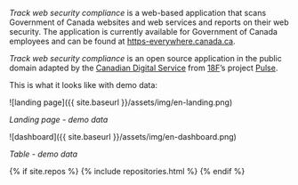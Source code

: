 *Track web security compliance* is a web-based application that scans Government of Canada websites and web services and reports on their web security. The application is currently available for Government of Canada employees and can be found at [https-everywhere.canada.ca](https://https-everywhere.canada.ca). 

*Track web security compliance* is an open source application in the public domain adapted by the [Canadian Digital Service](https://digital.canada.ca) from [18F](https://18f.gsa.gov/)’s project [Pulse](https://pulse.cio.gov/https/domains/).

This is what it looks like with demo data:

![landing page]({{ site.baseurl }}/assets/img/en-landing.png)

*Landing page - demo data*

![dashboard]({{ site.baseurl }}/assets/img/en-dashboard.png)

*Table - demo data*

{% if site.repos %}
  {% include repositories.html %}
{% endif %}
